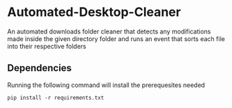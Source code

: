 # Automated-Desktop-Cleaner

An automated downloads folder cleaner that detects any modifications made inside the given directory folder and runs an event that sorts each file into their respective folders

## Dependencies
Running the following command will install the prerequesites needed

```
pip install -r requirements.txt
```
